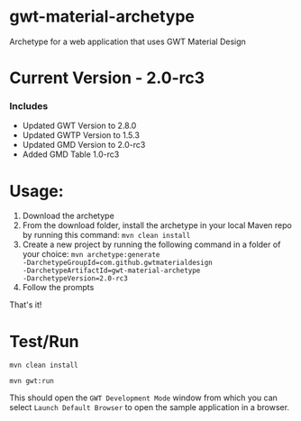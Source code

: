 # gwt-material-archetype
Archetype for a web application that uses GWT Material Design

# Current Version - 2.0-rc3
### Includes
- Updated GWT Version to 2.8.0
- Updated GWTP Version to 1.5.3
- Updated GMD Version to 2.0-rc3
- Added GMD Table 1.0-rc3

# Usage:
1. Download the archetype
2. From the download folder, install the archetype in your local Maven repo by running this command: <code>mvn clean install</code>
3. Create a new project by running the following command in a folder of your choice: <code>mvn archetype:generate -DarchetypeGroupId=com.github.gwtmaterialdesign -DarchetypeArtifactId=gwt-material-archetype -DarchetypeVersion=2.0-rc3</code>
4. Follow the prompts

That's it!

# Test/Run
<code>mvn clean install</code>

<code>mvn gwt:run</code>

This should open the `GWT Development Mode` window from which you can select `Launch Default Browser` to open the sample application in a browser.
